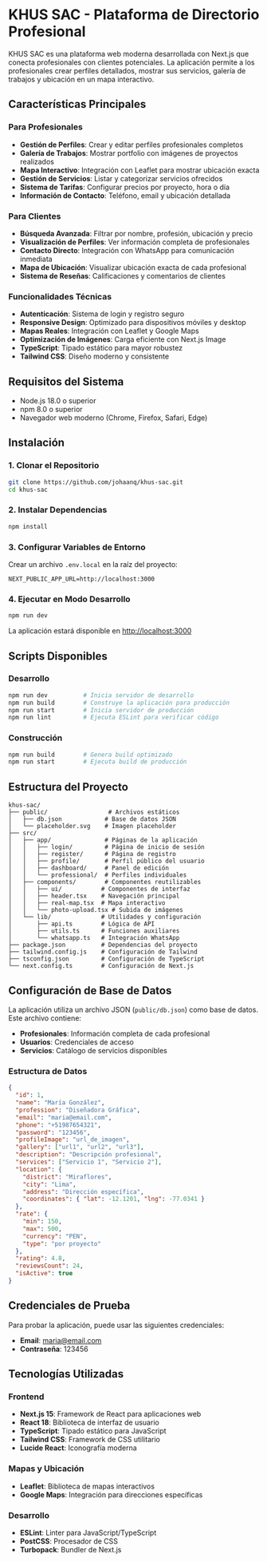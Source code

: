 # KHUS SAC - Plataforma de Directorio Profesional

KHUS SAC es una plataforma web moderna desarrollada con Next.js que conecta profesionales con clientes potenciales. La aplicación permite a los profesionales crear perfiles detallados, mostrar sus servicios, galería de trabajos y ubicación en un mapa interactivo.

## Características Principales

### Para Profesionales
- **Gestión de Perfiles**: Crear y editar perfiles profesionales completos
- **Galería de Trabajos**: Mostrar portfolio con imágenes de proyectos realizados
- **Mapa Interactivo**: Integración con Leaflet para mostrar ubicación exacta
- **Gestión de Servicios**: Listar y categorizar servicios ofrecidos
- **Sistema de Tarifas**: Configurar precios por proyecto, hora o día
- **Información de Contacto**: Teléfono, email y ubicación detallada

### Para Clientes
- **Búsqueda Avanzada**: Filtrar por nombre, profesión, ubicación y precio
- **Visualización de Perfiles**: Ver información completa de profesionales
- **Contacto Directo**: Integración con WhatsApp para comunicación inmediata
- **Mapa de Ubicación**: Visualizar ubicación exacta de cada profesional
- **Sistema de Reseñas**: Calificaciones y comentarios de clientes

### Funcionalidades Técnicas
- **Autenticación**: Sistema de login y registro seguro
- **Responsive Design**: Optimizado para dispositivos móviles y desktop
- **Mapas Reales**: Integración con Leaflet y Google Maps
- **Optimización de Imágenes**: Carga eficiente con Next.js Image
- **TypeScript**: Tipado estático para mayor robustez
- **Tailwind CSS**: Diseño moderno y consistente

## Requisitos del Sistema

- Node.js 18.0 o superior
- npm 8.0 o superior
- Navegador web moderno (Chrome, Firefox, Safari, Edge)

## Instalación

### 1. Clonar el Repositorio

```bash
git clone https://github.com/johaanq/khus-sac.git
cd khus-sac
```

### 2. Instalar Dependencias

```bash
npm install
```

### 3. Configurar Variables de Entorno

Crear un archivo `.env.local` en la raíz del proyecto:

```env
NEXT_PUBLIC_APP_URL=http://localhost:3000
```

### 4. Ejecutar en Modo Desarrollo

```bash
npm run dev
```

La aplicación estará disponible en [http://localhost:3000](http://localhost:3000)

## Scripts Disponibles

### Desarrollo
```bash
npm run dev          # Inicia servidor de desarrollo
npm run build        # Construye la aplicación para producción
npm run start        # Inicia servidor de producción
npm run lint         # Ejecuta ESLint para verificar código
```

### Construcción
```bash
npm run build        # Genera build optimizado
npm run start        # Ejecuta build de producción
```

## Estructura del Proyecto

```
khus-sac/
├── public/                 # Archivos estáticos
│   ├── db.json            # Base de datos JSON
│   └── placeholder.svg    # Imagen placeholder
├── src/
│   ├── app/               # Páginas de la aplicación
│   │   ├── login/         # Página de inicio de sesión
│   │   ├── register/      # Página de registro
│   │   ├── profile/       # Perfil público del usuario
│   │   ├── dashboard/     # Panel de edición
│   │   └── professional/  # Perfiles individuales
│   ├── components/        # Componentes reutilizables
│   │   ├── ui/           # Componentes de interfaz
│   │   ├── header.tsx    # Navegación principal
│   │   ├── real-map.tsx  # Mapa interactivo
│   │   └── photo-upload.tsx # Subida de imágenes
│   └── lib/              # Utilidades y configuración
│       ├── api.ts        # Lógica de API
│       ├── utils.ts      # Funciones auxiliares
│       └── whatsapp.ts   # Integración WhatsApp
├── package.json          # Dependencias del proyecto
├── tailwind.config.js    # Configuración de Tailwind
├── tsconfig.json         # Configuración de TypeScript
└── next.config.ts        # Configuración de Next.js
```

## Configuración de Base de Datos

La aplicación utiliza un archivo JSON (`public/db.json`) como base de datos. Este archivo contiene:

- **Profesionales**: Información completa de cada profesional
- **Usuarios**: Credenciales de acceso
- **Servicios**: Catálogo de servicios disponibles

### Estructura de Datos

```json
{
  "id": 1,
  "name": "María González",
  "profession": "Diseñadora Gráfica",
  "email": "maria@email.com",
  "phone": "+51987654321",
  "password": "123456",
  "profileImage": "url_de_imagen",
  "gallery": ["url1", "url2", "url3"],
  "description": "Descripción profesional",
  "services": ["Servicio 1", "Servicio 2"],
  "location": {
    "district": "Miraflores",
    "city": "Lima",
    "address": "Dirección específica",
    "coordinates": { "lat": -12.1201, "lng": -77.0341 }
  },
  "rate": {
    "min": 150,
    "max": 500,
    "currency": "PEN",
    "type": "por proyecto"
  },
  "rating": 4.8,
  "reviewsCount": 24,
  "isActive": true
}
```

## Credenciales de Prueba

Para probar la aplicación, puede usar las siguientes credenciales:

- **Email**: maria@email.com
- **Contraseña**: 123456

## Tecnologías Utilizadas

### Frontend
- **Next.js 15**: Framework de React para aplicaciones web
- **React 18**: Biblioteca de interfaz de usuario
- **TypeScript**: Tipado estático para JavaScript
- **Tailwind CSS**: Framework de CSS utilitario
- **Lucide React**: Iconografía moderna

### Mapas y Ubicación
- **Leaflet**: Biblioteca de mapas interactivos
- **Google Maps**: Integración para direcciones específicas

### Desarrollo
- **ESLint**: Linter para JavaScript/TypeScript
- **PostCSS**: Procesador de CSS
- **Turbopack**: Bundler de Next.js


